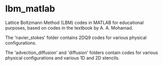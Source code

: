 # lbm_matlab
Lattice Boltzmann Method (LBM) codes in MATLAB for educational purposes, based on codes in the textbook by A. A. Mohamad.

The 'navier_stokes' folder contains 2DQ9 codes for various physical configurations.

The 'advection_diffusion' and 'diffusion' folders contain codes for various physical configurations and various 1D and 2D stencils.
